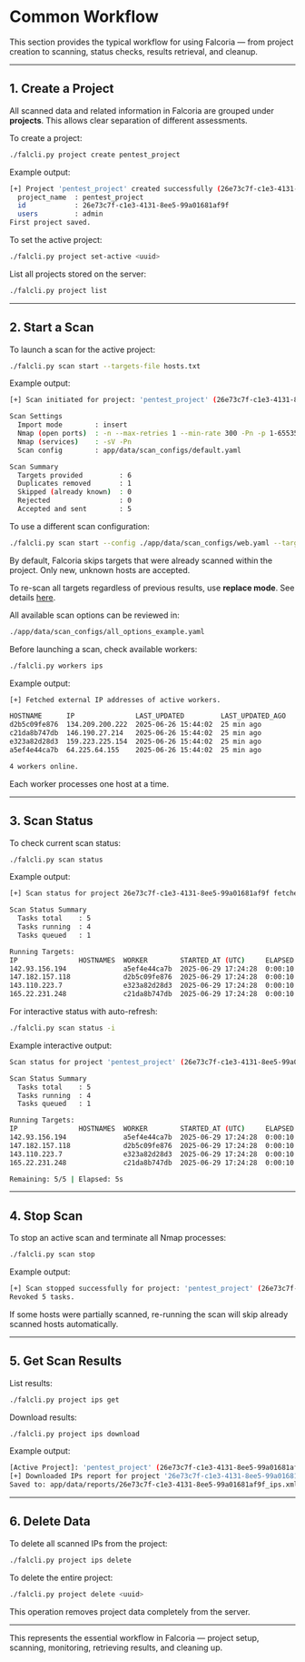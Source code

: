 # Common Workflow

This section provides the typical workflow for using Falcoria — from project creation to scanning, status checks, results retrieval, and cleanup.

---

## 1. Create a Project

All scanned data and related information in Falcoria are grouped under **projects**. This allows clear separation of different assessments.

To create a project:

```bash
./falcli.py project create pentest_project
```

Example output:

```bash
[+] Project 'pentest_project' created successfully (26e73c7f-c1e3-4131-8ee5-99a01681af9f).
  project_name  : pentest_project
  id            : 26e73c7f-c1e3-4131-8ee5-99a01681af9f
  users         : admin
First project saved.
```

To set the active project:

```bash
./falcli.py project set-active <uuid>
```

List all projects stored on the server:

```bash
./falcli.py project list
```

---

## 2. Start a Scan

To launch a scan for the active project:

```bash
./falcli.py scan start --targets-file hosts.txt
```

Example output:

```bash
[+] Scan initiated for project: 'pentest_project' (26e73c7f-c1e3-4131-8ee5-99a01681af9f).

Scan Settings
  Import mode        : insert
  Nmap (open ports)  : -n --max-retries 1 --min-rate 300 -Pn -p 1-65535
  Nmap (services)    : -sV -Pn
  Scan config        : app/data/scan_configs/default.yaml

Scan Summary
  Targets provided         : 6
  Duplicates removed       : 1
  Skipped (already known)  : 0
  Rejected                 : 0
  Accepted and sent        : 5
```

To use a different scan configuration:

```bash
./falcli.py scan start --config ./app/data/scan_configs/web.yaml --targets-file hosts.txt
```

By default, Falcoria skips targets that were already scanned within the project. Only new, unknown hosts are accepted.

To re-scan all targets regardless of previous results, use **replace mode**. See details [here](../import-modes/replace.md).

All available scan options can be reviewed in:

```bash
./app/data/scan_configs/all_options_example.yaml
```

Before launching a scan, check available workers:

```bash
./falcli.py workers ips
```

Example output:

```bash
[+] Fetched external IP addresses of active workers.

HOSTNAME      IP               LAST_UPDATED         LAST_UPDATED_AGO
d2b5c09fe876  134.209.200.222  2025-06-26 15:44:02  25 min ago
c21da8b747db  146.190.27.214   2025-06-26 15:44:02  25 min ago
e323a82d28d3  159.223.225.154  2025-06-26 15:44:02  25 min ago
a5ef4e44ca7b  64.225.64.155    2025-06-26 15:44:02  25 min ago

4 workers online.
```

Each worker processes one host at a time.

---

## 3. Scan Status

To check current scan status:

```bash
./falcli.py scan status
```

Example output:

```bash
[+] Scan status for project 26e73c7f-c1e3-4131-8ee5-99a01681af9f fetched successfully.

Scan Status Summary
  Tasks total    : 5
  Tasks running  : 4
  Tasks queued   : 1

Running Targets:
IP               HOSTNAMES  WORKER        STARTED_AT (UTC)     ELAPSED
142.93.156.194              a5ef4e44ca7b  2025-06-29 17:24:28  0:00:10
147.182.157.118             d2b5c09fe876  2025-06-29 17:24:28  0:00:10
143.110.223.7               e323a82d28d3  2025-06-29 17:24:28  0:00:10
165.22.231.248              c21da8b747db  2025-06-29 17:24:28  0:00:10
```

For interactive status with auto-refresh:

```bash
./falcli.py scan status -i
```

Example interactive output:

```bash
Scan status for project 'pentest_project' (26e73c7f-c1e3-4131-8ee5-99a01681af9f) fetched successfully.

Scan Status Summary
  Tasks total    : 5
  Tasks running  : 4
  Tasks queued   : 1

Running Targets:
IP               HOSTNAMES  WORKER        STARTED_AT (UTC)     ELAPSED
142.93.156.194              a5ef4e44ca7b  2025-06-29 17:24:28  0:00:10
147.182.157.118             d2b5c09fe876  2025-06-29 17:24:28  0:00:10
143.110.223.7               e323a82d28d3  2025-06-29 17:24:28  0:00:10
165.22.231.248              c21da8b747db  2025-06-29 17:24:28  0:00:10

Remaining: 5/5 | Elapsed: 5s
```

---

## 4. Stop Scan

To stop an active scan and terminate all Nmap processes:

```bash
./falcli.py scan stop
```

Example output:

```bash
[+] Scan stopped successfully for project: 'pentest_project' (26e73c7f-c1e3-4131-8ee5-99a01681af9f).
Revoked 5 tasks.
```

If some hosts were partially scanned, re-running the scan will skip already scanned hosts automatically.

---

## 5. Get Scan Results

List results:

```bash
./falcli.py project ips get
```

Download results:

```bash
./falcli.py project ips download
```

Example output:

```bash
[Active Project]: 'pentest_project' (26e73c7f-c1e3-4131-8ee5-99a01681af9f)
[+] Downloaded IPs report for project '26e73c7f-c1e3-4131-8ee5-99a01681af9f'.
Saved to: app/data/reports/26e73c7f-c1e3-4131-8ee5-99a01681af9f_ips.xml
```

---

## 6. Delete Data

To delete all scanned IPs from the project:

```bash
./falcli.py project ips delete
```

To delete the entire project:

```bash
./falcli.py project delete <uuid>
```

This operation removes project data completely from the server.

---

This represents the essential workflow in Falcoria — project setup, scanning, monitoring, retrieving results, and cleaning up.
